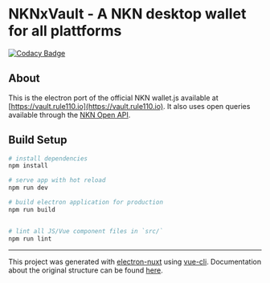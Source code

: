 # NKNxVault - A NKN desktop wallet for all plattforms
[![Codacy Badge](https://api.codacy.com/project/badge/Grade/6f6398223d574cbcb7abd79358fffeb7)](https://www.codacy.com/manual/thesheepman/nknx-vault?utm_source=github.com&amp;utm_medium=referral&amp;utm_content=nknx-org/nknx-vault&amp;utm_campaign=Badge_Grade)

## About
This is the electron port of the official NKN wallet.js available at [https://vault.rule110.io](https://vault.rule110.io). It also uses open queries available through the [NKN Open API](https://github.com/rule110-io/nkn-open-api).

## Build Setup

``` bash
# install dependencies
npm install

# serve app with hot reload
npm run dev

# build electron application for production
npm run build


# lint all JS/Vue component files in `src/`
npm run lint

```

---

This project was generated with [electron-nuxt](https://github.com/michalzaq12/electron-nuxt) using [vue-cli](https://github.com/vuejs/vue-cli). Documentation about the original structure can be found [here](https://github.com/michalzaq12/electron-nuxt/blob/master/README.md).


